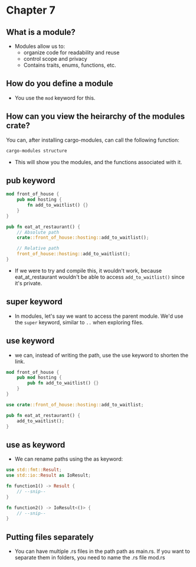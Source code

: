 # Chapter 7

## What is a module?

- Modules allow us to: 
    - organize code for readability and reuse
    - control scope and privacy
    - Contains traits, enums, functions, etc.

## How do you define a module

- You use the ```mod``` keyword for this.

## How can you view the heirarchy of the modules crate?

You can, after installing cargo-modules, can call the following function:

```bash
cargo-modules structure
```

- This will show you the modules, and the functions associated with it.

## pub keyword

```rs
mod front_of_house {
    pub mod hosting {
        fn add_to_waitlist() {}
    }
}

pub fn eat_at_restaurant() {
    // Absolute path
    crate::front_of_house::hosting::add_to_waitlist();

    // Relative path
    front_of_house::hosting::add_to_waitlist();
}
```

- If we were to try and compile this, it wouldn't work, because eat_at_restaurant wouldn't be able to access ```add_to_waitlist()``` since it's private.


## super keyword

- In modules, let's say we want to access the parent module. We'd use the ```super``` keyword, similar to ```..``` when exploring files.

## use keyword

- we can, instead of writing the path, use the use keyword to shorten the link.

```rs
mod front_of_house {
    pub mod hosting {
        pub fn add_to_waitlist() {}
    }
}

use crate::front_of_house::hosting::add_to_waitlist;

pub fn eat_at_restaurant() {
    add_to_waitlist();
}
```

## use as keyword

- We can rename paths using the as keyword:

```rs
use std::fmt::Result;
use std::io::Result as IoResult;

fn function1() -> Result {
    // --snip--
}

fn function2() -> IoResult<()> {
    // --snip--
}
```

## Putting files separately

- You can have multiple .rs files in the path path as main.rs. If you want to separate them in folders, you need to name the .rs file mod.rs
